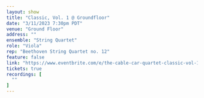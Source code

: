 ```yaml
---
layout: show
title: "Classic, Vol. 1 @ Groundfloor"
date: "3/11/2023 7:30pm PDT"
venue: "Ground Floor"
address: ""
ensemble: "String Quartet"
role: "Viola"
rep: "Beethoven String Quartet no. 12"
feature: false
link: "https://www.eventbrite.com/e/the-cable-car-quartet-classic-vol-1-groundfloor-tickets-749568257837?aff=oddtdtcreator"
tickets: true
recordings: [
  ""
]
---
```

